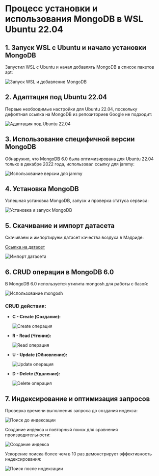 # Процесс установки и использования MongoDB в WSL Ubuntu 22.04

## 1. Запуск WSL с Ubuntu и начало установки MongoDB

Запустил WSL с Ubuntu и начал добавлять MongoDB в список пакетов apt:

![Запуск WSL и добавление MongoDB](image.png)

## 2. Адаптация под Ubuntu 22.04

Первые необходимые настройки для Ubuntu 22.04, поскольку дефолтная ссылка на MongoDB из репозиториев Google не подходит:

![Адаптация под Ubuntu 22.04](image-1.png)

## 3. Использование специфичной версии MongoDB

Обнаружил, что MongoDB 6.0 была оптимизирована для Ubuntu 22.04 только в декабре 2022 года, использовал ссылку для jammy:

![Использование версии для jammy](image-2.png)

## 4. Установка MongoDB

Успешная установка MongoDB, запуск и проверка статуса сервиса:

![Установка и запуск MongoDB](image-3.png)

## 5. Скачивание и импорт датасета

Скачиваем и импортируем датасет качества воздуха в Мадриде:

[Ссылка на датасет](https://www.kaggle.com/datasets/decide-soluciones/air-quality-madrid?resource=download)

![Импорт датасета](image-4.png)

## 6. CRUD операции в MongoDB 6.0

В MongoDB 6.0 используется утилита mongosh для работы с базой:

![Использование mongosh](image-5.png)

### CRUD действия:

- **C - Create (Создание):**

  ![Create операция](image-7.png)

- **R - Read (Чтение):**

  ![Read операция](image-8.png)

- **U - Update (Обновление):**

  ![Update операция](image-9.png)

- **D - Delete (Удаление):**

  ![Delete операция](image-10.png)

## 7. Индексирование и оптимизация запросов

Проверка времени выполнения запроса до создания индекса:

![Поиск до индексации](image-11.png)

Создание индекса и повторный поиск для сравнения производительности:

![Создание индекса](image-13.png)

Ускорение поиска более чем в 10 раз демонстрирует эффективность индексирования:

![Поиск после индексации](image-12.png)

